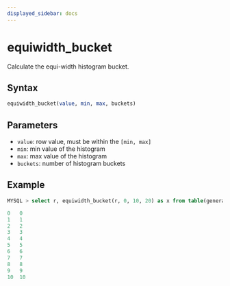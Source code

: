 ```yaml
---
displayed_sidebar: docs
---
```


# equiwidth_bucket

Calculate the equi-width histogram bucket.

## Syntax

```SQL
equiwidth_bucket(value, min, max, buckets) 
```

## Parameters

- `value`: row value, must be within the `[min, max]`
- `min`: min value of the histogram
- `max`: max value of the histogram
- `buckets`: number of histogram buckets

## Example

```SQL
MYSQL > select r, equiwidth_bucket(r, 0, 10, 20) as x from table(generate_series(0, 10)) as s(r);

0	0
1	1
2	2
3	3
4	4
5	5
6	6
7	7
8	8
9	9
10	10
```
